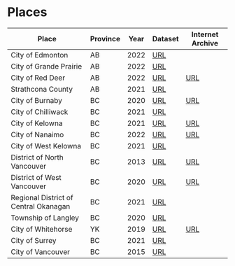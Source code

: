 # Places

| Place                                 | Province | Year | Dataset                                                                                                                                                                                                  | Internet Archive                                                                                                                                       |
| ------------------------------------- | -------- | ---- | -------------------------------------------------------------------------------------------------------------------------------------------------------------------------------------------------------- | ------------------------------------------------------------------------------------------------------------------------------------------------------ |
| City of Edmonton                      | AB       | 2022 | [URL](https://data.edmonton.ca/Thematic-Features/Orthophoto-Repository-2022/kxm6-2bqc)                                       |                                                                                                                                                        |
| City of Grande Prairie                | AB       | 2022 | [URL](https://opendata-cityofgp.hub.arcgis.com/search?tags=aerial%20imagery)                                                           |                                                                                                                                                        |
| City of Red Deer                      | AB       | 2022 | [URL](https://data.reddeer.ca/orthophotography)                                                                                                                     | [URL](https://archive.org/details/city-of-red-deer-2022-orthoimagery)                       |
| Strathcona County                     | AB       | 2021 | [URL](https://data.strathcona.ca/browse?category=Imagery&q=2021&sortBy=relevance&tags=orthophotos+-+2021) |                                                                                                                                                        |
| City of Burnaby                       | BC       | 2020 | [URL](https://burnaby.maps.arcgis.com/home/item.html?id=3d743d46d0fc448bae72b61846f80f5d)                                 | [URL](https://archive.org/details/city-of-burnaby-2020-orthoimagery)                         |
| City of Chilliwack                    | BC       | 2021 | [URL](https://www.chilliwack.com/main/page.cfm?id=2331&odAction=viewItem&odID=177)                                               |                                                                                                                                                        |
| City of Kelowna                       | BC       | 2021 | [URL](https://www.kelowna.ca/city-services/maps-open-data/orthophotos)                                                                       | [URL](https://archive.org/details/city-of-kelowna-2021-orthoimagery)                         |
| City of Nanaimo                       | BC       | 2022 | [URL](https://www.nanaimo.ca/ortho)                                                                                                                                             | [URL](https://archive.org/details/city-of-nanaimo-2022-orthoimagery)                         |
| City of West Kelowna                  | BC       | 2021 | [URL](https://www.westkelownacity.ca/en/building-business-and-development/open-data.aspx)                                 |                                                                                                                                                        |
| District of North Vancouver           | BC       | 2013 | [URL](https://geoweb.dnv.org/data/)                                                                                                                                             | [URL](https://archive.org/details/district-of-north-vancouver-2013-orthoimagery) |
| District of West Vancouver            | BC       | 2020 | [URL](https://mapping.westvancouver.ca/OD/dbo_OPENDATA_FILES_list.php?page=list)                                                   | [URL](https://archive.org/details/district-of-west-vancouver-2020-orthoimagery)   |
| Regional District of Central Okanagan | BC       | 2021 | [URL](https://gis-rdco.hub.arcgis.com/pages/open-data)                                                                                                       |                                                                                                                                                        |
| Township of Langley                   | BC       | 2020 | [URL](https://tol.maps.arcgis.com/apps/webappviewer/index.html?id=2676cc617ab34901ad31e036cc12d547)             |                                                                                                                                                        |
| City of Whitehorse                    | YK       | 2019 | [URL](https://data.whitehorse.ca/)                                                                                                                                               | [URL](https://archive.org/details/whitehorse-2019-orthoimagery)                                   |
| City of Surrey                        | BC       | 2021 | [URL](https://data.surrey.ca/dataset/2021-orthophoto)                                                                                                         |                                                                                                                                                        |
| City of Vancouver                     | BC       | 2015 | [URL](https://opendata.vancouver.ca/explore/dataset/orthophoto-imagery-2015/table/)                                             |                                                                                                                                                        |
